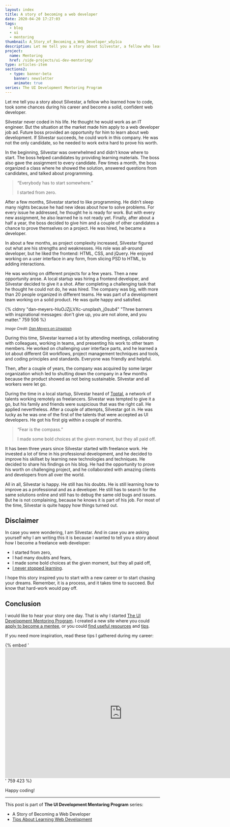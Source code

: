 ```yaml
---
layout: index
title: A story of becoming a web developer
date: 2020-04-20 17:27:03
tags:
  - blog
  - ui
  - mentoring
thumbnail: A_Story_of_Becoming_a_Web_Developer_w5y1ca
description: Let me tell you a story about Silvestar, a fellow who learned how to code, took some chances during his career and become a solid, confident web developer.
project:
  name: Mentoring
  href: /side-projects/ui-dev-mentoring/
type: articles-item
sections2:
  - type: banner-beta
    banner: newsletter
    animate: true
series: The UI Development Mentoring Program
---
```


Let me tell you a story about Silvestar, a fellow who learned how to code, took some chances during his career and become a solid, confident web developer.

<!-- more -->

Silvestar never coded in his life. He thought he would work as an IT engineer. But the situation at the market made him apply to a web developer job ad. Future boss provided an opportunity for him to learn about web development. If Silvestar succeeds, he could work in this company. He was not the only candidate, so he needed to work extra hard to prove his worth.

In the beginning, Silvestar was overwhelmed and didn’t know where to start. The boss helped candidates by providing learning materials. The boss also gave the assignment to every candidate. Few times a month, the boss organized a class where he showed the solution, answered questions from candidates, and talked about programming.

> “Everybody has to start somewhere.”
>
> I started from zero.

After a few months, Silvestar started to like programming. He didn’t sleep many nights because he had new ideas about how to solve problems. For every issue he addressed, he thought he is ready for work. But with every new assignment, he also learned he is not ready yet. Finally, after about a half a year, the boss decided to give him and a couple of other candidates a chance to prove themselves on a project. He was hired, he became a developer.

In about a few months, as project complexity increased, Silvestar figured out what are his strengths and weaknesses. His role was all-around developer, but he liked the frontend: HTML, CSS, and jQuery. He enjoyed working on a user interface in any form, from slicing PSD to HTML, to adding interactions.

He was working on different projects for a few years. Then a new opportunity arose. A local startup was hiring a frontend developer, and Silvestar decided to give it a shot. After completing a challenging task that he thought he could not do, he was hired. The company was big, with more than 20 people organized in different teams. He was part of a development team working on a solid product. He was quite happy and satisfied.

{% cldnry "dan-meyers-hluOJZjLVXc-unsplash_j0sub4" "Three banners with inspirational messages: don't give up, you are not alone, and you matter." 759 506 %}

<small>_Image Credit: [Dan Meyers on Unsplash](https://unsplash.com/photos/hluOJZjLVXc)_</small>

During this time, Silvestar learned a lot by attending meetings, collaborating with colleagues, working in teams, and presenting his work to other team members. He worked on challenging user interface parts, and he learned a lot about different Git workflows, project management techniques and tools, and coding principles and standards. Everyone was friendly and helpful.

Then, after a couple of years, the company was acquired by some larger organization which led to shutting down the company in a few months because the product showed as not being sustainable. Silvestar and all workers were let go.

During the time in a local startup, Silvestar heard of [Toptal], a network of talents working remotely as freelancers. Silvestar was tempted to give it a go, but his family and friends were suspicious that was the right call. He applied nevertheless. After a couple of attempts, Silvestar got in. He was lucky as he was one of the first of the talents that were accepted as UI developers. He got his first gig within a couple of months.

> “Fear is the compass.”
>
> I made some bold choices at the given moment, but they all paid off.

It has been three years since Silvestar started with freelance work. He invested a lot of time in his professional development, and he decided to improve his skillset by learning new technologies and techniques. He decided to share his findings on his blog. He had the opportunity to prove his worth on challenging project, and he collaborated with amazing clients and developers from all over the world.

All in all, Silvestar is happy. He still has his doubts. He is still learning how to improve as a professional and as a developer. He still has to search for the same solutions online and still has to debug the same old bugs and issues. But he is not complaining, because he knows it is part of his job. For most of the time, Silvestar is quite happy how things turned out.

## Disclaimer

In case you were wondering, I am Silvestar. And in case you are asking yourself why I am writing this it is because I wanted to tell you a story about how I become a freelance web developer:

- I started from zero,
- I had many doubts and fears,
- I made some bold choices at the given moment, but they all paid off,
- [I never stopped learning](/articles/modern-frontend-developer-skills-and-tools/).

I hope this story inspired you to start with a new career or to start chasing your dreams. Remember, it is a process, and it takes time to succeed. But know that hard-work would pay off.

## Conclusion

I would like to hear your story one day. That is why I started [The UI Development Mentoring Program]. I created a new site where you could [apply to become a mentee], or you could [find useful resources] and [tips].

If you need more inspiration, read these tips I gathered during my career:

{% embed '<iframe src="https://slides.com/starbist/mentoring-tips1/embed?style=light" width="759" height="423" scrolling="no" frameborder="0" webkitallowfullscreen mozallowfullscreen allowfullscreen loading="lazy"></iframe>' 759 423 %}

Happy coding!

<hr class="text-alpha hr margin-top-beta margin-bottom-beta">

This post is part of **The UI Development Mentoring Program** series:

- A Story of Becoming a Web Developer
- [Tips About Learning Web Development]

[Toptal]: https://www.toptal.com/resume/silvestar-bistrovic#trust-nothing-but-brilliant-freelancers
[The UI Development Mentoring Program]: https://mentor.silvestar.codes
[apply to become a mentee]: /side-projects/ui-dev-mentoring/apply/
[find useful resources]: /side-projects/ui-dev-mentoring/resources/
[tips]: /side-projects/ui-dev-mentoring/tips/
[Tips About Learning Web Development]: /articles/tips-on-learning-web-development/
